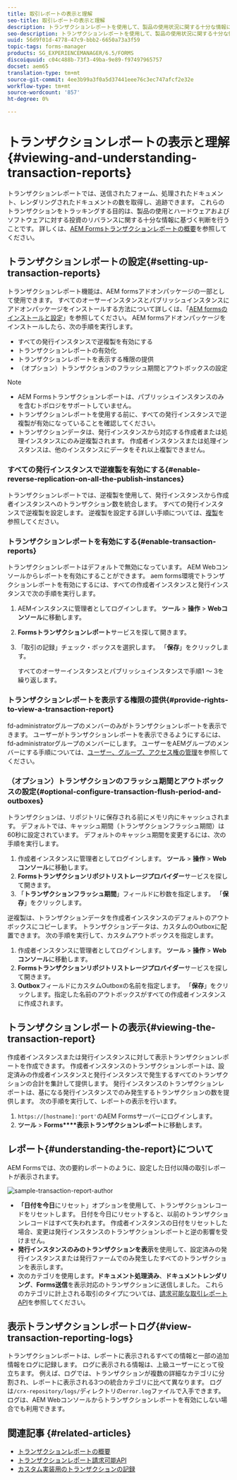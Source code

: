 ```yaml
---
title: 取引レポートの表示と理解
seo-title: 取引レポートの表示と理解
description: トランザクションレポートを使用して、製品の使用状況に関する十分な情報に基づく決定を行い、ハードウェアとソフトウェアに対する投資の再バランシングを行います。
seo-description: トランザクションレポートを使用して、製品の使用状況に関する十分な情報に基づく決定を行い、ハードウェアとソフトウェアに対する投資の再バランシングを行います。
uuid: 56d9f01d-4778-47c9-bbb2-6650a73a3f59
topic-tags: forms-manager
products: SG_EXPERIENCEMANAGER/6.5/FORMS
discoiquuid: c04c488b-73f3-49ba-9e89-f97497965757
docset: aem65
translation-type: tm+mt
source-git-commit: 4ee3b99a3f0a5d37441eee76c3ec747afcf2e32e
workflow-type: tm+mt
source-wordcount: '857'
ht-degree: 0%

---
```



# トランザクションレポートの表示と理解{#viewing-and-understanding-transaction-reports}

トランザクションレポートでは、送信されたフォーム、処理されたドキュメント、レンダリングされたドキュメントの数を取得し、追跡できます。 これらのトランザクションをトラッキングする目的は、製品の使用とハードウェアおよびソフトウェアに対する投資のリバランスに関する十分な情報に基づく判断を行うことです。 詳しくは、[AEM Formsトランザクションレポートの概要](../../forms/using/transaction-reports-overview.md)を参照してください。

## トランザクションレポートの設定{#setting-up-transaction-reports}

トランザクションレポート機能は、AEM formsアドオンパッケージの一部として使用できます。 すべてのオーサーインスタンスとパブリッシュインスタンスにアドオンパッケージをインストールする方法について詳しくは、「[AEM formsのインストールと設定](/help/forms/using/installing-configuring-aem-forms-osgi.md)」を参照してください。 AEM formsアドオンパッケージをインストールしたら、次の手順を実行します。

* すべての発行インスタンスで逆複製を有効にする
* トランザクションレポートの有効化
* トランザクションレポートを表示する権限の提供
* （オプション）トランザクションのフラッシュ期間とアウトボックスの設定[](/help/forms/using/installing-configuring-aem-forms-osgi.md)

>[!NOTE]
>
>* AEM Formsトランザクションレポートは、パブリッシュインスタンスのみを含むトポロジをサポートしていません。
>* トランザクションレポートを使用する前に、すべての発行インスタンスで逆複製が有効になっていることを確認してください。
>* トランザクションデータは、発行インスタンスから対応する作成者または処理インスタンスにのみ逆複製されます。 作成者インスタンスまたは処理インスタンスは、他のインスタンスにデータをそれ以上複製できません。

>



### すべての発行インスタンスで逆複製を有効にする{#enable-reverse-replication-on-all-the-publish-instances}

トランザクションレポートでは、逆複製を使用して、発行インスタンスから作成者インスタンスへのトランザクション数を統合します。 すべての発行インスタンスで逆複製を設定します。 逆複製を設定する詳しい手順については、[複製](/help/sites-deploying/replication.md)を参照してください。

### トランザクションレポートを有効にする{#enable-transaction-reports}

トランザクションレポートはデフォルトで無効になっています。 AEM Webコンソールからレポートを有効にすることができます。 aem forms環境でトランザクションレポートを有効にするには、すべての作成者インスタンスと発行インスタンスで次の手順を実行します。

1. AEMインスタンスに管理者としてログインします。 **ツール** > **操作** > **Webコンソール**&#x200B;に移動します。
1. **Formsトランザクションレポート**&#x200B;サービスを探して開きます。
1. 「取引の記録」チェック・ボックスを選択します。 「**保存**」をクリックします。

   すべてのオーサーインスタンスとパブリッシュインスタンスで手順1 ～ 3を繰り返します。

### トランザクションレポートを表示する権限の提供{#provide-rights-to-view-a-transaction-report}

fd-administratorグループのメンバーのみがトランザクションレポートを表示できます。 ユーザーがトランザクションレポートを表示できるようにするには、fd-administratorグループのメンバーにします。 ユーザーをAEMグループのメンバーにする手順については、[ユーザー、グループ、アクセス権の管理](/help/sites-administering/user-group-ac-admin.md)を参照してください。

### （オプション）トランザクションのフラッシュ期間とアウトボックスの設定{#optional-configure-transaction-flush-period-and-outboxes}

トランザクションは、リポジトリに保存される前にメモリ内にキャッシュされます。 デフォルトでは、キャッシュ期間（トランザクションフラッシュ期間）は60秒に設定されています。 デフォルトのキャッシュ期間を変更するには、次の手順を実行します。

1. 作成者インスタンスに管理者としてログインします。 **ツール** > **操作** > **Webコンソール**&#x200B;に移動します。
1. **Formsトランザクションリポジトリストレージプロバイダー**&#x200B;サービスを探して開きます。
1. 「**トランザクションフラッシュ期間**」フィールドに秒数を指定します。 「**保存**」をクリックします。

逆複製は、トランザクションデータを作成者インスタンスのデフォルトのアウトボックスにコピーします。 トランザクションデータは、カスタムのOutboxに配置できます。 次の手順を実行して、カスタムアウトボックスを指定します。

1. 作成者インスタンスに管理者としてログインします。 **ツール** > **操作** > **Webコンソール**&#x200B;に移動します。
1. **Formsトランザクションリポジトリストレージプロバイダー**&#x200B;サービスを探して開きます。
1. **Outbox**&#x200B;フィールドにカスタムOutboxの名前を指定します。 「**保存**」をクリックします。指定した名前のアウトボックスがすべての作成者インスタンスに作成されます。

## トランザクションレポートの表示{#viewing-the-transaction-report}

作成者インスタンスまたは発行インスタンスに対して表示トランザクションレポートを作成できます。 作成者インスタンスのトランザクションレポートは、設定済みの作成者インスタンスと発行インスタンスで発生するすべてのトランザクションの合計を集計して提供します。 発行インスタンスのトランザクションレポートは、基になる発行インスタンスでのみ発生するトランザクションの数を提供します。 次の手順を実行して、レポートの表示を行います。

1. `https://[hostname]:'port'`のAEM Formsサーバーにログインします。
1. **ツール** > **Forms****表示トランザクションレポート**&#x200B;に移動します。

## レポート{#understanding-the-report}について

AEM Formsでは、次の要約レポートのように、設定した日付以降の取引レポートが表示されます。

![sample-transaction-report-author](assets/sample-transaction-report-author.png)

* **「日付を今日**&#x200B;にリセット」オプションを使用して、トランザクションレコードをリセットします。 日付を今日にリセットすると、以前のトランザクションレコードはすべて失われます。 作成者インスタンスの日付をリセットした場合、変更は発行インスタンスのトランザクションレポートと逆の影響を受けません。
* **発行インスタンスのみのトランザクションを表示**&#x200B;を使用して、設定済みの発行インスタンスまたは発行ファームでのみ発生したすべてのトランザクションを表示します。
* 次のカテゴリを使用します。**ドキュメント処理済み**、**ドキュメントレンダリング**、**Forms送信**&#x200B;を表示対応のトランザクションに送信しました。 これらのカテゴリに計上される取引のタイプについては、[請求可能な取引レポートAPI](../../forms/using/transaction-reports-billable-apis.md)を参照してください。

## 表示トランザクションレポートログ{#view-transaction-reporting-logs}

トランザクションレポートは、レポートに表示されるすべての情報と一部の追加情報をログに記録します。 ログに表示される情報は、上級ユーザーにとって役立ちます。 例えば、ログでは、トランザクションが複数の詳細なカテゴリに分割され、レポートに表示される3つの統合カテゴリに比べて異なります。 ログは`/crx-repository/logs/`ディレクトリの`error.log`ファイルで入手できます。 ログは、AEM Webコンソールからトランザクションレポートを有効にしない場合でも利用できます。

## 関連記事 {#related-articles}

* [トランザクションレポートの概要](../../forms/using/transaction-reports-overview.md)
* [トランザクションレポート請求可能API](../../forms/using/transaction-reports-billable-apis.md)
* [カスタム実装用のトランザクションの記録](/help/forms/using/record-transaction-custom-implementation.md)

